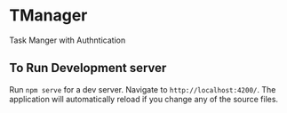 # TManager
Task Manger with Authntication

## To Run Development server

Run `npm serve` for a dev server. Navigate to `http://localhost:4200/`. The application will automatically reload if you change any of the source files.

